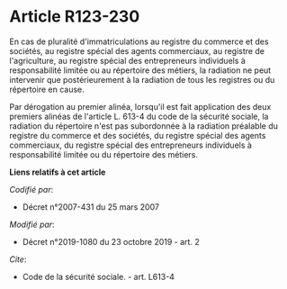 # Article R123-230

En cas de pluralité d'immatriculations au registre du commerce et des sociétés, au registre spécial des agents commerciaux,
au registre de l'agriculture, au registre spécial des entrepreneurs individuels à responsabilité limitée ou au répertoire des
métiers, la radiation ne peut intervenir que postérieurement à la radiation de tous les registres ou du répertoire en cause. 

Par dérogation au premier alinéa, lorsqu'il est fait application des deux premiers alinéas de l'article L. 613-4 du code de
la sécurité sociale, la radiation du répertoire n'est pas subordonnée à la radiation préalable du registre du commerce et des
sociétés, du registre spécial des agents commerciaux, du registre spécial des entrepreneurs individuels à responsabilité
limitée ou du répertoire des métiers.

**Liens relatifs à cet article**

_Codifié par_:

  - Décret n°2007-431 du 25 mars 2007

_Modifié par_:

  - Décret n°2019-1080 du 23 octobre 2019 - art. 2

_Cite_:

  - Code de la sécurité sociale. - art. L613-4

